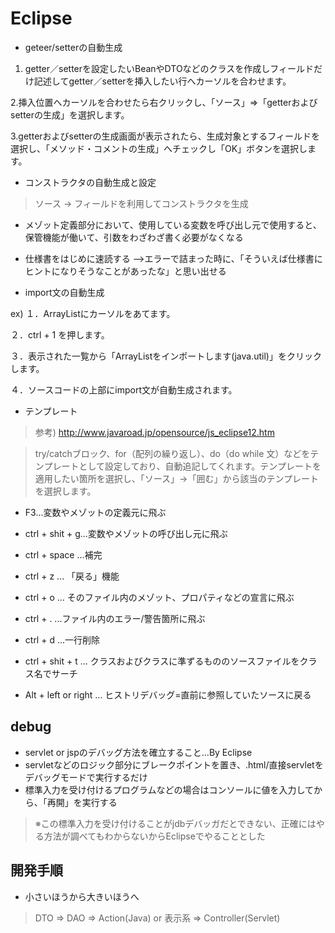 # Eclipse
- geteer/setterの自動生成

1. getter／setterを設定したいBeanやDTOなどのクラスを作成しフィールドだけ記述してgetter／setterを挿入したい行へカーソルを合わせます。

2.挿入位置へカーソルを合わせたら右クリックし、「ソース」⇒「getterおよびsetterの生成」を選択します。

3.getterおよびsetterの生成画面が表示されたら、生成対象とするフィールドを選択し、「メソッド・コメントの生成」へチェックし「OK」ボタンを選択します。

- コンストラクタの自動生成と設定
> ソース -> フィールドを利用してコンストラクタを生成


- メゾット定義部分において、使用している変数を呼び出し元で使用すると、
保管機能が働いて、引数をわざわざ書く必要がなくなる

- 仕様書をはじめに速読する
-->エラーで詰まった時に、「そういえば仕様書にヒントになりそうなことがあったな」と思い出せる

- import文の自動生成

ex)
１．ArrayListにカーソルをあてます。

２．ctrl + 1 を押します。

３．表示された一覧から「ArrayListをインポートします(java.util)」をクリックします。

４．ソースコードの上部にimport文が自動生成されます。

- テンプレート
>参考) http://www.javaroad.jp/opensource/js_eclipse12.htm

>try/catchブロック、for（配列の繰り返し）、do（do while 文）などをテンプレートとして設定しており、自動追記してくれます。テンプレートを適用したい箇所を選択し、「ソース」→「囲む」から該当のテンプレートを選択します。

- F3...変数やメゾットの定義元に飛ぶ

- ctrl + shit + g...変数やメゾットの呼び出し元に飛ぶ

- ctrl + space ...補完

- ctrl + z ... 「戻る」機能

- ctrl + o ... そのファイル内のメゾット、プロパティなどの宣言に飛ぶ

- ctrl + . ...ファイル内のエラー/警告箇所に飛ぶ

- ctrl + d ...一行削除

- ctrl + shit + t ... クラスおよびクラスに準ずるもののソースファイルをクラス名でサーチ
- Alt + left or right ... ヒストリデバッグ=直前に参照していたソースに戻る

## debug
- servlet or jspのデバッグ方法を確立すること...By Eclipse
 - servletなどのロジック部分にブレークポイントを置き、.html/直接servletをデバッグモードで実行するだけ
 - 標準入力を受け付けるプログラムなどの場合はコンソールに値を入力してから、「再開」を実行する
 > ※この標準入力を受け付けることがjdbデバッガだとできない、正確にはやる方法が調べてもわからないからEclipseでやることとした
## 開発手順
- 小さいほうから大きいほうへ
> DTO => DAO => Action(Java) or 表示系 => Controller(Servlet)

